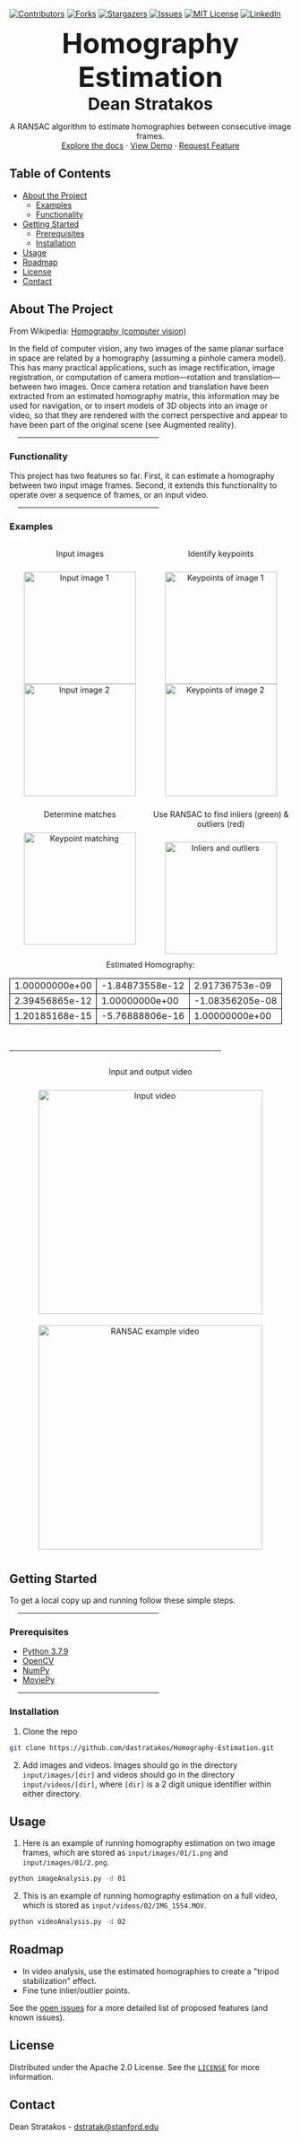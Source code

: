 <!-- PROJECT SHIELDS -->
[![Contributors][contributors-shield]][contributors-url]
[![Forks][forks-shield]][forks-url]
[![Stargazers][stars-shield]][stars-url]
[![Issues][issues-shield]][issues-url]
[![MIT License][license-shield]][license-url]
[![LinkedIn][linkedin-shield]][linkedin-url]

<p align="center">
  <h2 align="center" style="font-size: 50px; font-weight: bold; margin: 0px;">Homography Estimation</h2>
  <h2 align="center" style="font-size: 30px; margin: 0px;">Dean Stratakos</h2>
  <p align="center">
    A RANSAC algorithm to estimate homographies between consecutive image frames.
    <br />
    <a href="https://github.com/dastratakos/Homography-Estimation">Explore the docs</a>
    ·
    <a href="https://github.com/dastratakos/Homography-Estimation">View Demo</a>
    ·
    <a href="https://github.com/dastratakos/Homography-Estimation/issues">Request Feature</a>
  </p>
</p>

<!-- <hr> -->

<!-- TABLE OF CONTENTS -->
## Table of Contents

* [About the Project](#about-the-project)
  * [Examples](#examples)
  * [Functionality](#functionality)
* [Getting Started](#getting-started)
  * [Prerequisites](#prerequisites)
  * [Installation](#installation)
* [Usage](#usage)
* [Roadmap](#roadmap)
* [License](#license)
* [Contact](#contact)

<!-- <hr> -->

<!-- ABOUT THE PROJECT -->
## About The Project

From Wikipedia: [Homography (computer vision)](https://en.wikipedia.org/wiki/Homography_(computer_vision))

In the field of computer vision, any two images of the same planar surface in
space are related by a homography (assuming a pinhole camera model). This has
many practical applications, such as image rectification, image registration,
or computation of camera motion—rotation and translation—between two images.
Once camera rotation and translation have been extracted from an estimated
homography matrix, this information may be used for navigation, or to insert
models of 3D objects into an image or video, so that they are rendered with the
correct perspective and appear to have been part of the original scene
(see Augmented reality).

<hr align="left" width="50%" style="margin-left: 15px">

### Functionality

This project has two features so far. First, it can estimate a homography
between two input image frames. Second, it extends this functionality to
operate over a sequence of frames, or an input video.

<hr align="left" width="50%" style="margin-left: 15px">

### Examples
<div align="center">
    <div style="display: inline-block">
        <div style:after="content: ''; display: table; clear: both;">
            <div style="float: left; width: 50%;">
                <p>Input images</p>
                <div style="padding: 10px;">
                    <img src="examples/images/02/1.png" alt="Input image 1" height="200"/>
                    <img src="examples/images/02/2.png" alt="Input image 2" height="200"/>
                </div>
            </div>
            <div style="float: left; width: 50%;">
                <p>Identify keypoints</p>
                <div style="padding: 10px;">
                    <img src="examples/images/02/keypoints-1.png" alt="Keypoints of image 1" height="200"/>
                    <img src="examples/images/02/keypoints-2.png" alt="Keypoints of image 2" height="200"/>
                </div>
            </div>
        </div>
        </br>
        <div style:after="content: ''; display: table; clear: both;">
            <div style="float: left; width: 50%;">
                <p>Determine matches</p>
                <img src="examples/images/02/matches.png" alt="Keypoint matching" height="200" style="padding: 10px;"/>
            </div>
            <div style="float: left; width: 50%;">
                <p>Use RANSAC to find inliers (green) & outliers (red)</p>
                <img src="examples/images/02/inlier_matches.png" alt="Inliers and outliers" height="200" style="padding: 10px;"/>
            </div>
        </div>
        Estimated Homography:
        <table>
            <tr>
                <td style="border: 1px solid black;">1.00000000e+00</td>
                <td style="border: 1px solid black;">-1.84873558e-12</td>
                <td style="border: 1px solid black;">2.91736753e-09</td>
            </tr>
            <tr>
                <td style="border: 1px solid black;">2.39456865e-12</td>
                <td style="border: 1px solid black;">1.00000000e+00</td>
                <td style="border: 1px solid black;">-1.08356205e-08</td>
            </tr>
            <tr>
                <td style="border: 1px solid black;">1.20185168e-15</td>
                <td style="border: 1px solid black;">-5.76888806e-16</td>
                <td style="border: 1px solid black;">1.00000000e+00</td>
            </tr>
        </table>
        <br />
    </div>
</div>

<hr width="75%">

<div align="center">
    <div style="display: inline-block">
        <p>Input and output video</p>
        <img src="examples/videos/02/video-input.gif" alt="Input video" width="400" style="padding: 10px;"/>
        <img src="examples/videos/02/video-RANSAC.gif" alt="RANSAC example video" width="400" style="padding: 10px;"/>
    </div>
</div>

<!-- <hr> -->

<!-- GETTING STARTED -->
## Getting Started

To get a local copy up and running follow these simple steps.

<hr align="left" width="50%" style="margin-left: 15px">

### Prerequisites

* [Python 3.7.9](https://www.python.org/downloads/release/python-379/)
* [OpenCV](https://opencv.org)
* [NumPy](https://numpy.org)
* [MoviePy](https://pypi.org/project/moviepy/)

<hr align="left" width="50%" style="margin-left: 15px">

### Installation

1. Clone the repo
```sh
git clone https://github.com/dastratakos/Homography-Estimation.git
```
2. Add images and videos. Images should go in the directory `input/images/[dir]`
and videos should go in the directory `input/videos/[dir]`, where `[dir]` is a
2 digit unique identifier within either directory.

<!-- <hr> -->

<!-- USAGE EXAMPLES -->
## Usage

1. Here is an example of running homography estimation on two image frames,
which are stored as `input/images/01/1.png` and `input/images/01/2.png`.
```sh
python imageAnalysis.py -d 01
```
2. This is an example of running homography estimation on a full video, which
is stored as `input/videos/02/IMG_1554.MOV`.
```sh
python videoAnalysis.py -d 02
```

<!-- <hr> -->

<!-- ROADMAP -->
## Roadmap

* In video analysis, use the estimated homographies to create a "tripod
stabilization" effect.
* Fine tune inlier/outlier points.

See the [open issues](https://github.com/dastratakos/Homography-Estimation/issues)
for a more detailed list of proposed features (and known issues).

<!-- <hr> -->

<!-- LICENSE -->
## License

Distributed under the Apache 2.0 License. See the [`LICENSE`](LICENSE) for more information.

<!-- <hr> -->

<!-- CONTACT -->
## Contact

Dean Stratakos - [dstratak@stanford.edu](mailto:dstratak@stanford.edu)

<!-- MARKDOWN LINKS & IMAGES -->
<!-- https://www.markdownguide.org/basic-syntax/#reference-style-links -->
[contributors-shield]: https://img.shields.io/github/contributors/dastratakos/Homography-Estimation.svg?style=flat-square
[contributors-url]: https://github.com/dastratakos/Homography-Estimation/graphs/contributors
[forks-shield]: https://img.shields.io/github/forks/dastratakos/Homography-Estimation.svg?style=flat-square
[forks-url]: https://github.com/dastratakos/Homography-Estimation/network/members
[stars-shield]: https://img.shields.io/github/stars/dastratakos/Homography-Estimation.svg?style=flat-square
[stars-url]: https://github.com/dastratakos/Homography-Estimation/stargazers
[issues-shield]: https://img.shields.io/github/issues/dastratakos/Homography-Estimation.svg?style=flat-square
[issues-url]: https://github.com/dastratakos/Homography-Estimation/issues
[license-shield]: https://img.shields.io/github/license/dastratakos/Homography-Estimation.svg?style=flat-square
[license-url]: https://github.com/dastratakos/Homography-Estimation/blob/main/LICENSE
[linkedin-shield]: https://img.shields.io/badge/-LinkedIn-black.svg?style=flat-square&logo=linkedin&colorB=555
[linkedin-url]: https://linkedin.com/in/dean-stratakos-8b338b149